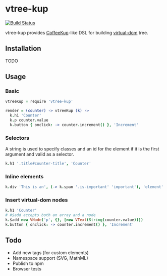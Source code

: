 vtree-kup
=========

[![Build Status](https://travis-ci.org/seanchas116/vtree-kup.svg)](https://travis-ci.org/seanchas116/vtree-kup)

vtree-kup provides [CoffeeKup](https://github.com/mauricemach/coffeekup)-like DSL for building [virtual-dom](https://github.com/Matt-Esch/virtual-dom) tree.

Installation
---------

TODO

Usage
---------

### Basic

```coffeescript
vtreeKup = require 'vtree-kup'

render = (counter) -> vtreeKup (k) ->
  k.h1 'Counter'
  k.p counter.value
  k.button { onclick: -> counter.increment() }, 'Increment'
```

### Selectors

A string is used to specify classes and an id for the element
if it is the first argument and valid as a selector.

```coffeescript
k.h1 '.title#counter-title', 'Counter'
```

### Inline elements

```coffeescript
k.div 'This is an', (-> k.span '.is-important' 'important'), 'element'
```

### Insert virtual-dom nodes

```coffeescript
k.h1 'Counter'
# #$add accepts both an array and a node
k.$add new VNode('p', {}, [new VText(String(counter.value))])
k.button { onclick: -> counter.increment() }, 'Increment'
```

Todo
---------

* Add new tags (for custom elements)
* Namespace support (SVG, MathML)
* Publish to npm
* Browser tests
